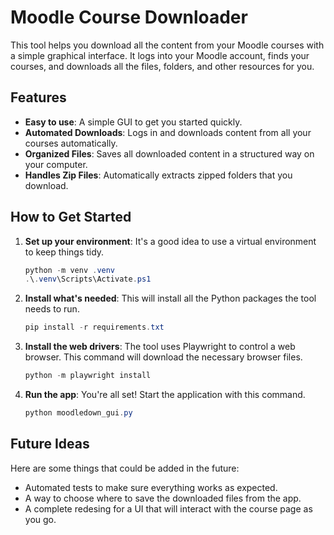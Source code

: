 # Moodle Course Downloader

This tool helps you download all the content from your Moodle courses with a simple graphical interface. It logs into your Moodle account, finds your courses, and downloads all the files, folders, and other resources for you.

## Features

- **Easy to use**: A simple GUI to get you started quickly.
- **Automated Downloads**: Logs in and downloads content from all your courses automatically.
- **Organized Files**: Saves all downloaded content in a structured way on your computer.
- **Handles Zip Files**: Automatically extracts zipped folders that you download.

## How to Get Started

1.  **Set up your environment**:
    It's a good idea to use a virtual environment to keep things tidy.

    ```powershell
    python -m venv .venv
    .\.venv\Scripts\Activate.ps1
    ```

2.  **Install what's needed**:
    This will install all the Python packages the tool needs to run.

    ```powershell
    pip install -r requirements.txt
    ```

3.  **Install the web drivers**:
    The tool uses Playwright to control a web browser. This command will download the necessary browser files.

    ```powershell
    python -m playwright install
    ```

4.  **Run the app**:
    You're all set! Start the application with this command.
    ```powershell
    python moodledown_gui.py
    ```

## Future Ideas

Here are some things that could be added in the future:

- Automated tests to make sure everything works as expected.
- A way to choose where to save the downloaded files from the app.
- A complete redesing for a UI that will interact with the course page as you go.
